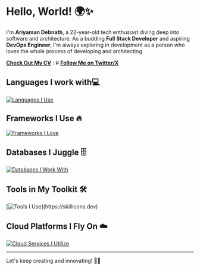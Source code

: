 # Hello, World! 🌍✨

I'm **Ariyaman Debnath**, a 22-year-old tech enthusiast diving deep into software and architecture. As a budding **Full Stack Developer** and aspiring **DevOps Engineer**, I'm always exploring in development as a person who loves the whole process of developing and architecting


[**Check Out My CV**](https://resume-five-flame.vercel.app/)  : #
[**Follow Me on Twitter/X**](https://x.com/AriyamanDe12_24)

## Languages I work with💻
[![Languages I Use](https://skillicons.dev/icons?i=ts,js,bash,python,go)](https://skillicons.dev)

## Frameworks I Use 🔥
[![Frameworks I Love](https://skillicons.dev/icons?i=react,next,tailwind,express,prisma,django,flask,graphql)](https://skillicons.dev)

## Databases I Juggle 🗄️
[![Databases I Work With](https://skillicons.dev/icons?i=postgres,redis,mongo,mysql)](https://skillicons.dev)

## Tools in My Toolkit 🛠️
[![Tools I Use](https://skillicons.dev/icons?i=neovim,git,docker,linux,nginx,kubernetes,)](https://skillicons.dev)

## Cloud Platforms I Fly On ☁️
[![Cloud Services I Utilize](https://skillicons.dev/icons?i=aws,cloudflare,netlify,vercel,firebase)](https://skillicons.dev)

---

Let's keep creating and innovating! 🚀✨
